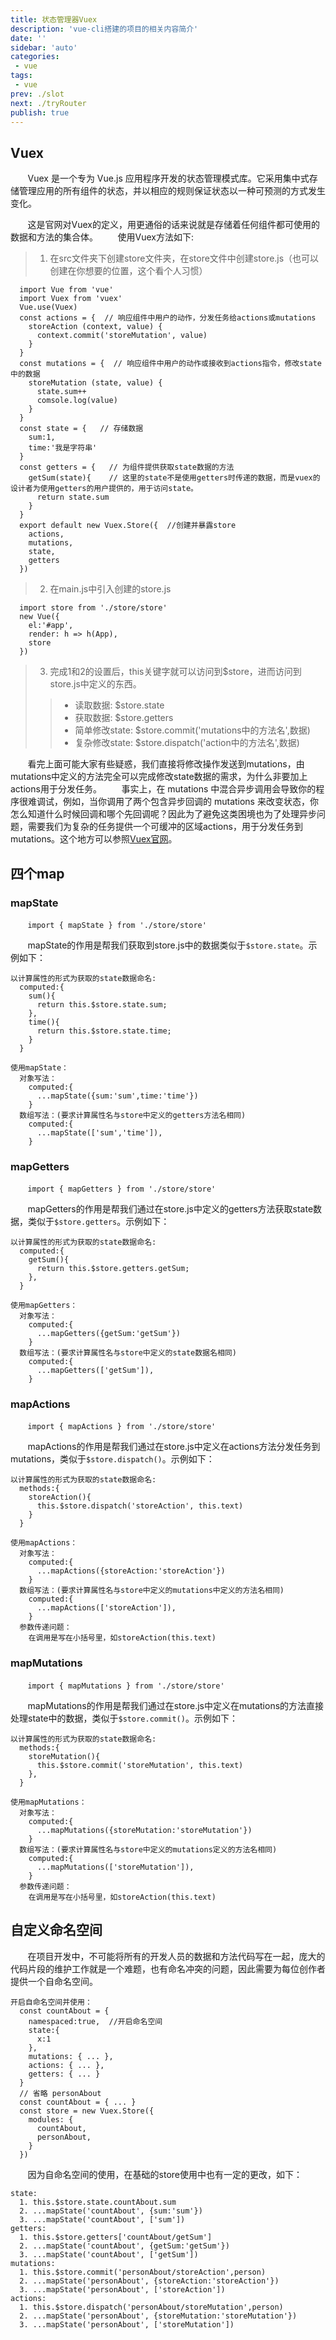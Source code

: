 ```yaml
---
title: 状态管理器Vuex
description: 'vue-cli搭建的项目的相关内容简介'
date: ''
sidebar: 'auto'
categories: 
 - vue
tags: 
 - vue
prev: ./slot
next: ./tryRouter
publish: true
---
```


## Vuex
&nbsp;&nbsp;&nbsp;&nbsp;&nbsp;&nbsp;&nbsp;Vuex 是一个专为 Vue.js 应用程序开发的状态管理模式库。它采用集中式存储管理应用的所有组件的状态，并以相应的规则保证状态以一种可预测的方式发生变化。  
  
&nbsp;&nbsp;&nbsp;&nbsp;&nbsp;&nbsp;&nbsp;这是官网对Vuex的定义，用更通俗的话来说就是存储着任何组件都可使用的数据和方法的集合体。
&nbsp;&nbsp;&nbsp;&nbsp;&nbsp;&nbsp;&nbsp;使用Vuex方法如下:
> 1. 在src文件夹下创建store文件夹，在store文件中创建store.js（也可以创建在你想要的位置，这个看个人习惯）  
```
  import Vue from 'vue'    
  import Vuex from 'vuex'       
  Vue.use(Vuex)         
  const actions = {  // 响应组件中用户的动作，分发任务给actions或mutations
    storeAction (context, value) {
      context.commit('storeMutation', value)
    }
  }  
  const mutations = {  // 响应组件中用户的动作或接收到actions指令，修改state中的数据
    storeMutation (state, value) {
      state.sum++
      comsole.log(value)
    }
  }  
  const state = {   // 存储数据
    sum:1,
    time:'我是字符串'
  }   
  const getters = {   // 为组件提供获取state数据的方法
    getSum(state){    // 这里的state不是使用getters时传递的数据，而是vuex的设计者为使用getters的用户提供的，用于访问state。
      return state.sum
    }
  }  
  export default new Vuex.Store({  //创建并暴露store
    actions,
    mutations,
    state,
    getters
  })   
```
> 2. 在main.js中引入创建的store.js  
```
  import store from './store/store'
  new Vue({
    el:'#app',
    render: h => h(App),
    store
  })
```
> 3. 完成1和2的设置后，this关键字就可以访问到$store，进而访问到store.js中定义的东西。  
>> + 读取数据: $store.state  
>> + 获取数据: $store.getters  
>> + 简单修改state: $store.commit('mutations中的方法名',数据)  
>> + 复杂修改state: $store.dispatch('action中的方法名',数据)  

&nbsp;&nbsp;&nbsp;&nbsp;&nbsp;&nbsp;&nbsp;看完上面可能大家有些疑惑，我们直接将修改操作发送到mutations，由mutations中定义的方法完全可以完成修改state数据的需求，为什么非要加上actions用于分发任务。
&nbsp;&nbsp;&nbsp;&nbsp;&nbsp;&nbsp;&nbsp;事实上，在 mutations 中混合异步调用会导致你的程序很难调试，例如，当你调用了两个包含异步回调的 mutations 来改变状态，你怎么知道什么时候回调和哪个先回调呢？因此为了避免这类困境也为了处理异步问题，需要我们为复杂的任务提供一个可缓冲的区域actions，用于分发任务到mutations。这个地方可以参照[Vuex官网](https://vuex.vuejs.org/zh/guide/mutations.html)。

## 四个map

### mapState
&nbsp;&nbsp;&nbsp;&nbsp;&nbsp;&nbsp;&nbsp;`import { mapState } from './store/store'`  
  
&nbsp;&nbsp;&nbsp;&nbsp;&nbsp;&nbsp;&nbsp;mapState的作用是帮我们获取到store.js中的数据类似于`$store.state`。示例如下：  
```
以计算属性的形式为获取的state数据命名:
  computed:{
    sum(){
      return this.$store.state.sum;
    },
    time(){
      return this.$store.state.time;
    }
  }

使用mapState：
  对象写法：
    computed:{
      ...mapState({sum:'sum',time:'time'})
    }
  数组写法：(要求计算属性名与store中定义的getters方法名相同)
    computed:{
      ...mapState(['sum','time']),
    }
```

### mapGetters
&nbsp;&nbsp;&nbsp;&nbsp;&nbsp;&nbsp;&nbsp;`import { mapGetters } from './store/store'`  
  
&nbsp;&nbsp;&nbsp;&nbsp;&nbsp;&nbsp;&nbsp;mapGetters的作用是帮我们通过在store.js中定义的getters方法获取state数据，类似于`$store.getters`。示例如下：  
```
以计算属性的形式为获取的state数据命名:
  computed:{
    getSum(){
      return this.$store.getters.getSum;
    },
  }

使用mapGetters：
  对象写法：
    computed:{
      ...mapGetters({getSum:'getSum'})
    }
  数组写法：(要求计算属性名与store中定义的state数据名相同)
    computed:{
      ...mapGetters(['getSum']),
    }
```

### mapActions
&nbsp;&nbsp;&nbsp;&nbsp;&nbsp;&nbsp;&nbsp;`import { mapActions } from './store/store'`  
  
&nbsp;&nbsp;&nbsp;&nbsp;&nbsp;&nbsp;&nbsp;mapActions的作用是帮我们通过在store.js中定义在actions方法分发任务到mutations，类似于`$store.dispatch()`。示例如下：  
```
以计算属性的形式为获取的state数据命名:
  methods:{
    storeAction(){
      this.$store.dispatch('storeAction', this.text)
    }
  }

使用mapActions：
  对象写法：
    computed:{
      ...mapActions({storeAction:'storeAction'})
    }
  数组写法：(要求计算属性名与store中定义的mutations中定义的方法名相同)
    computed:{
      ...mapActions(['storeAction']),
    }
  参数传递问题：
    在调用是写在小括号里，如storeAction(this.text)
```


### mapMutations
&nbsp;&nbsp;&nbsp;&nbsp;&nbsp;&nbsp;&nbsp;`import { mapMutations } from './store/store'`  
  
&nbsp;&nbsp;&nbsp;&nbsp;&nbsp;&nbsp;&nbsp;mapMutations的作用是帮我们通过在store.js中定义在mutations的方法直接处理state中的数据，类似于`$store.commit()`。示例如下：  
```
以计算属性的形式为获取的state数据命名:
  methods:{
    storeMutation(){
      this.$store.commit('storeMutation', this.text)
    },
  }

使用mapMutations：
  对象写法：
    computed:{
      ...mapMutations({storeMutation:'storeMutation'})
    }
  数组写法：(要求计算属性名与store中定义的mutations定义的方法名相同)
    computed:{
      ...mapMutations(['storeMutation']),
    }
  参数传递问题：
    在调用是写在小括号里，如storeAction(this.text)
```

## 自定义命名空间
&nbsp;&nbsp;&nbsp;&nbsp;&nbsp;&nbsp;&nbsp;在项目开发中，不可能将所有的开发人员的数据和方法代码写在一起，庞大的代码片段的维护工作就是一个难题，也有命名冲突的问题，因此需要为每位创作者提供一个自命名空间。  
```
开启自命名空间并使用：
  const countAbout = {
    namespaced:true,  //开启命名空间
    state:{
      x:1
    },
    mutations: { ... },
    actions: { ... },
    getters: { ... }  
  }
  // 省略 personAbout   
  const countAbout = { ... }
  const store = new Vuex.Store({
    modules: {
      countAbout, 
      personAbout,    
    }   
  })
```
&nbsp;&nbsp;&nbsp;&nbsp;&nbsp;&nbsp;&nbsp;因为自命名空间的使用，在基础的store使用中也有一定的更改，如下：
```
state:
  1. this.$store.state.countAbout.sum
  2. ...mapState('countAbout', {sum:'sum'})
  3. ...mapState('countAbout', ['sum'])
getters:
  1. this.$store.getters['countAbout/getSum'] 
  2. ...mapState('countAbout', {getSum:'getSum'})
  3. ...mapState('countAbout', ['getSum'])
mutations:
  1. this.$store.commit('personAbout/storeAction',person) 
  2. ...mapState('personAbout', {storeAction:'storeAction'})
  3. ...mapState('personAbout', ['storeAction'])
actions:
  1. this.$store.dispatch('personAbout/storeMutation',person) 
  2. ...mapState('personAbout', {storeMutation:'storeMutation'})
  3. ...mapState('personAbout', ['storeMutation'])
```


